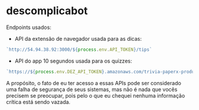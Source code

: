 # descomplicabot


Endpoints usados:
- API da extensão de navegador usada para as dicas:
```javascript
`http://54.94.38.92:3000/${process.env.API_TOKEN}/tips`
```
- API do app 10 segundos usada para os quizzes:
```javascript
`https://${process.env.DEZ_API_TOKEN}.amazonaws.com/trivia-paperx-production/lives/${data}/questions.js`
```

A propósito, o fato de eu ter acesso a essas APIs pode ser considerado uma falha de segurança de seus sistemas, mas não é nada que vocês precisem se preocupar, pois pelo o que eu chequei nenhuma informação crítica está sendo vazada.  
